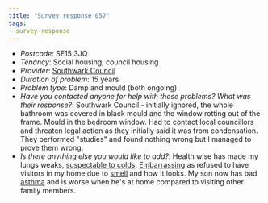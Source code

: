 ```yaml
---
title: "Survey response 057"
tags:
- survey-response
---
```


- *Postcode*: SE15 3JQ  
- *Tenancy*: Social housing, council housing  
- *Provider*: [Southwark Council](providers/southwark)
- *Duration of problem*: 15 years  
- *Problem type*: Damp and mould (both ongoing)  
- *Have you contacted anyone for help with these problems? What was their response?*: Southwark Council - initially ignored, the whole bathroom was covered in black mould and the window rotting out of the frame. Mould in the bedroom window. Had to contact local councillors and threaten legal action as they initially said it was from condensation.  They performed "studies" and found nothing wrong but I managed to prove them wrong.       
- *Is there anything else you would like to add?*: Health wise has made my lungs weaks, [suspectable to colds](cause-effect-affect/infection). [Embarrassing](cause-effect-affect/Shame) as refused to have visitors in my home due to [smell](evidence/smell) and how it looks. My son now has bad [asthma](cause-effect-affect/Asthma) and is worse when he's at home compared to visiting other family members. 
